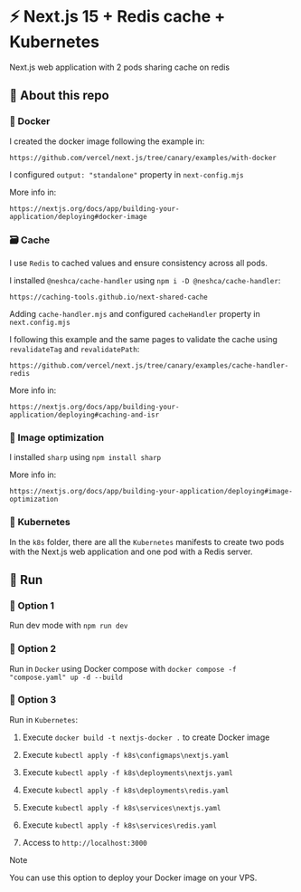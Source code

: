 # :zap: Next.js 15 + Redis cache + Kubernetes

Next.js web application with 2 pods sharing cache on redis

## :speech_balloon: About this repo

### :whale: Docker

I created the docker image following the example in:

```http
https://github.com/vercel/next.js/tree/canary/examples/with-docker
```

I configured `output: "standalone"` property in `next-config.mjs`

More info in:

```http
https://nextjs.org/docs/app/building-your-application/deploying#docker-image
```

### :card_file_box: Cache

I use `Redis` to cached values and ensure consistency across all pods.

I installed `@neshca/cache-handler` using `npm i -D @neshca/cache-handler`:

```http
https://caching-tools.github.io/next-shared-cache
```

Adding `cache-handler.mjs` and configured `cacheHandler` property in `next.config.mjs`

I following this example and the same pages to validate the cache using `revalidateTag`
and `revalidatePath`:

```http
https://github.com/vercel/next.js/tree/canary/examples/cache-handler-redis
```

More info in:

```http
https://nextjs.org/docs/app/building-your-application/deploying#caching-and-isr
```

### :camera_flash: Image optimization

I installed `sharp` using `npm install sharp`

More info in:

```http
https://nextjs.org/docs/app/building-your-application/deploying#image-optimization
```

### :whale2: Kubernetes

In the `k8s` folder, there are all the `Kubernetes` manifests to create two pods with
the Next.js web application and one pod with a Redis server.

## :runner: Run

### :1st_place_medal: Option 1

Run dev mode with `npm run dev`

### :2nd_place_medal: Option 2

Run in `Docker` using Docker compose with
`docker compose -f "compose.yaml" up -d --build`

### :3rd_place_medal: Option 3

Run in `Kubernetes`:

1. Execute `docker build -t nextjs-docker .` to create Docker image

2. Execute `kubectl apply -f k8s\configmaps\nextjs.yaml`

3. Execute `kubectl apply -f k8s\deployments\nextjs.yaml`

4. Execute `kubectl apply -f k8s\deployments\redis.yaml`

5. Execute `kubectl apply -f k8s\services\nextjs.yaml`

6. Execute `kubectl apply -f k8s\services\redis.yaml`

7. Access to `http://localhost:3000`

> [!NOTE]  
>  You can use this option to deploy your Docker image on your VPS.
